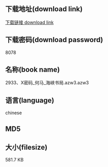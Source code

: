 ## 下载地址(download link)
[下载链接 download link](https://tutu365.netlify.app/?s=2933%E3%80%81X%E5%AF%86%E7%A0%81_%E4%BD%95%E9%A9%AC_%E6%B5%B7%E5%B3%A1%E4%B9%A6%E5%B1%80.azw3)

## 下载密码(download password)
8078

## 名称(book name)
2933、X密码_何马_海峡书局.azw3.azw3

## 语言(language)
chinese

## MD5


## 大小(filesize)
581.7 KB
